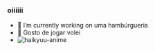### oiiiiii
- 🔭 I’m currently working on  uma hambúrgueria
- 🏐  Gosto de jogar volei  
-  ![haikyuu-anime](https://github.com/dorivaldo1/dorivaldo1/assets/127760322/a7f5aa35-767d-4bfe-a5d3-3128f92ceb9f)
